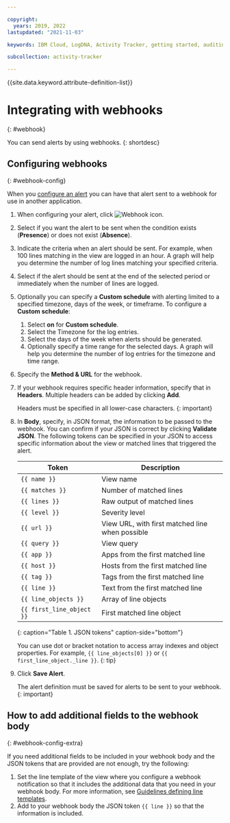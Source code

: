 ```yaml
---

copyright:
  years: 2019, 2022
lastupdated: "2021-11-03"

keywords: IBM Cloud, LogDNA, Activity Tracker, getting started, auditing, webhooks

subcollection: activity-tracker

---
```


{{site.data.keyword.attribute-definition-list}}


# Integrating with webhooks
{: #webhook}

You can send alerts by using webhooks.
{: shortdesc}

## Configuring webhooks
{: #webhook-config}

When you [configure an alert](/docs/activity-tracker?topic=activity-tracker-create_alert_ui) you can have that alert sent to a webhook for use in another application.

1. When configuring your alert, click ![Webhook icon](../images/webhook.png "Webhook icon").

2. Select if you want the alert to be sent when the condition exists (**Presence**) or does not exist (**Absence**).

3. Indicate the criteria when an alert should be sent.  For example, when 100 lines matching in the view are logged in an hour.  A graph will help you determine the number of log lines matching your specified criteria.

4. Select if the alert should be sent at the end of the selected period or immediately when the number of lines are logged.

5. Optionally you can specify a **Custom schedule** with alerting limited to a specified timezone, days of the week, or timeframe. To configure a **Custom schedule**:

    1. Select **on** for **Custom schedule**.
    2. Select the Timezone for the log entries. 
    3. Select the days of the week when alerts should be generated.
    4. Optionally specify a time range for the selected days. A graph will help you determine the number of log entries for the timezone and time range.

6. Specify the **Method & URL** for the webhook. 

7. If your webhook requires specific header information, specify that in **Headers**.  Multiple headers can be added by clicking **Add**.

    Headers must be specified in all lower-case characters.
    {: important}

8. In **Body**, specify, in JSON format, the information to be passed to the webhook. You can confirm if your JSON is correct by clicking **Validate JSON**.  The following tokens can be specified in your JSON to access specific information about the view or matched lines that triggered the alert.

    | Token | Description |
    | -------------- | -------------- |
    | `{{ name }}` | View name | 
    | `{{ matches }}` | Number of matched lines | 
    | `{{ lines }}` | Raw output of matched lines | 
    | `{{ level }}` | Severity level | 
    | `{{ url }}` | View URL, with first matched line when possible | 
    | `{{ query }}` | View query | 
    | `{{ app }}` | Apps from the first matched line | 
    | `{{ host }}` | Hosts from the first matched line | 
    | `{{ tag }}` | Tags from the first matched line | 
    | `{{ line }}` | Text from the first matched line | 
    | `{{ line_objects }}` | Array of line objects | 
    | `{{ first_line_object }}` | First matched line object | 
    {: caption="Table 1. JSON tokens" caption-side="bottom"}

     You can use dot or bracket notation to access array indexes and object properties.  For example, `{{ line_objects[0] }}` or `{{ first_line_object._line }}`.
     {: tip}

9. Click **Save Alert**.

   The alert definition must be saved for alerts to be sent to your webhook.
   {: important}


## How to add additional fields to the webhook body
{: #webhook-config-extra}

If you need additional fields to be included in your webhook body and the JSON tokens that are provided are not enough, try the following:
1. Set the line template of the view where you configure a webhook notification so that it includes the additional data that you need in your webhook body. For more information, see [Guidelines defining line templates](/docs/activity-tracker?topic=activity-tracker-views#views_line).
2. Add to your webhook body the JSON token `{{ line }}` so that the information is included.



